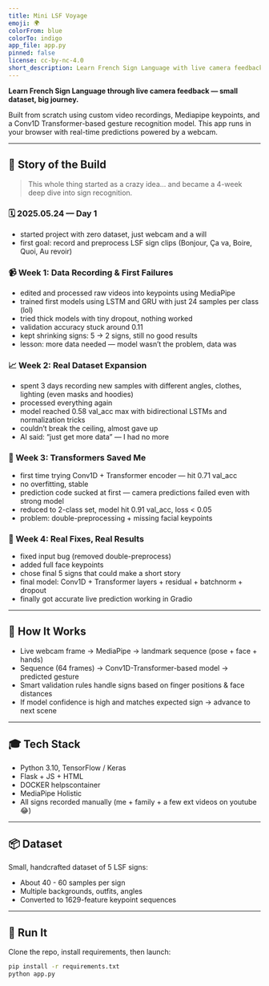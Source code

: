 ```yaml
---
title: Mini LSF Voyage
emoji: 🌍
colorFrom: blue
colorTo: indigo
app_file: app.py
pinned: false
license: cc-by-nc-4.0
short_description: Learn French Sign Language with live camera feedback 📸✋
---
```


**Learn French Sign Language through live camera feedback — small dataset, big journey.**

Built from scratch using custom video recordings, Mediapipe keypoints, and a Conv1D Transformer-based gesture recognition model. This app runs in your browser with real-time predictions powered by a webcam.

---

## 📖 Story of the Build

> This whole thing started as a crazy idea… and became a 4-week deep dive into sign recognition.

### 🗓 2025.05.24 — Day 1

- started project with zero dataset, just webcam and a will
- first goal: record and preprocess LSF sign clips (Bonjour, Ça va, Boire, Quoi, Au revoir)

### 📹 Week 1: Data Recording & First Failures

- edited and processed raw videos into keypoints using MediaPipe
- trained first models using LSTM and GRU with just 24 samples per class (lol)
- tried thick models with tiny dropout, nothing worked
- validation accuracy stuck around 0.11
- kept shrinking signs: 5 → 2 signs, still no good results
- lesson: more data needed — model wasn’t the problem, data was

### 📈 Week 2: Real Dataset Expansion

- spent 3 days recording new samples with different angles, clothes, lighting (even masks and hoodies)
- processed everything again
- model reached 0.58 val_acc max with bidirectional LSTMs and normalization tricks
- couldn’t break the ceiling, almost gave up
- AI said: “just get more data” — I had no more

### 🧠 Week 3: Transformers Saved Me

- first time trying Conv1D + Transformer encoder — hit 0.71 val_acc
- no overfitting, stable
- prediction code sucked at first — camera predictions failed even with strong model
- reduced to 2-class set, model hit 0.91 val_acc, loss < 0.05
- problem: double-preprocessing + missing facial keypoints

### 🔧 Week 4: Real Fixes, Real Results

- fixed input bug (removed double-preprocess)
- added full face keypoints
- chose final 5 signs that could make a short story
- final model: Conv1D + Transformer layers + residual + batchnorm + dropout
- finally got accurate live prediction working in Gradio

---

## 🧪 How It Works

- Live webcam frame → MediaPipe → landmark sequence (pose + face + hands)
- Sequence (64 frames) → Conv1D-Transformer-based model → predicted gesture
- Smart validation rules handle signs based on finger positions & face distances
- If model confidence is high and matches expected sign → advance to next scene

---

## 🎓 Tech Stack

- Python 3.10, TensorFlow / Keras
- Flask + JS + HTML
- DOCKER helpscontainer
- MediaPipe Holistic
- All signs recorded manually (me + family + a few ext videos on youtube 😂)

---

## 📦 Dataset

Small, handcrafted dataset of 5 LSF signs:

- About 40 - 60 samples per sign
- Multiple backgrounds, outfits, angles
- Converted to 1629-feature keypoint sequences

---

## 🚀 Run It

Clone the repo, install requirements, then launch:

```bash
pip install -r requirements.txt
python app.py
```
